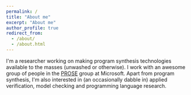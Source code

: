 ```yaml
---
permalink: /
title: "About me"
excerpt: "About me"
author_profile: true
redirect_from:
  - /about/
  - /about.html
---
```


I'm a researcher working on making program synthesis technologies available to the masses (unwashed or otherwise). I work with an awesome group of people in the [PROSE](https://microsoft.github.io/prose/) group at Microsoft.
Apart from program synthesis, I'm also interested in (an occasionally dabble in) applied verification, model checking and programming language research.

